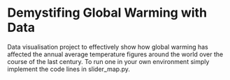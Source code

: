 # Demystifing Global Warming with Data

Data visualisation project to effectively show how global warming has affected the annual average temperature figures around the world over the course of the last century.
To run one in your own environment simply implement the code lines in slider_map.py. 


